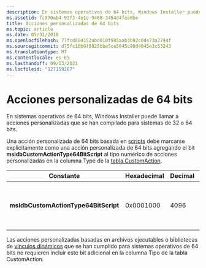 ```yaml
---
description: En sistemas operativos de 64 bits, Windows Installer puede llamar a acciones personalizadas que se han compilado para sistemas de 32 o 64 bits.
ms.assetid: fc370ab4-93f3-4e1e-9468-3454d4fee0be
title: Acciones personalizadas de 64 bits
ms.topic: article
ms.date: 05/31/2018
ms.openlocfilehash: 77fcd804152abd010f985aab3b92c0de73a2744f
ms.sourcegitcommit: d75fc10b9f0825bbe5ce5045c90d4045e3c53243
ms.translationtype: MT
ms.contentlocale: es-ES
ms.lasthandoff: 09/13/2021
ms.locfileid: "127159287"
---
```

# <a name="64-bit-custom-actions"></a>Acciones personalizadas de 64 bits

En sistemas operativos de 64 bits, Windows Installer puede llamar a acciones personalizadas que se han compilado para sistemas de 32 o 64 bits.

Una acción personalizada de 64 bits basada en [scripts](scripts.md) debe marcarse explícitamente como una acción personalizada de 64 bits agregando el bit **msidbCustomActionType64BitScript** al tipo numérico de acciones personalizadas en la columna Type de la [tabla CustomAction](customaction-table.md).



| Constante                             | Hexadecimal | Decimal | Significado                                                           |
|--------------------------------------|-------------|---------|-------------------------------------------------------------------|
| **msidbCustomActionType64BitScript** | 0x0001000   | 4096    | Se trata de una acción personalizada de 64 bits escrita en [Scripts](scripts.md). |



 

Las acciones [](executable-files.md) personalizadas basadas en archivos ejecutables o bibliotecas de [vínculos dinámicos](dynamic-link-libraries.md) que se han cumplido para sistemas operativos de 64 bits no requieren incluir este bit adicional en la columna Tipo de la tabla CustomAction.

 

 



